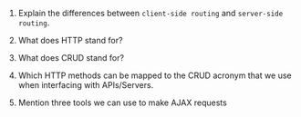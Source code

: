 1.  Explain the differences between `client-side routing` and `server-side routing`.

2.  What does HTTP stand for?

3.  What does CRUD stand for?

4.  Which HTTP methods can be mapped to the CRUD acronym that we use when interfacing with APIs/Servers.

5.  Mention three tools we can use to make AJAX requests